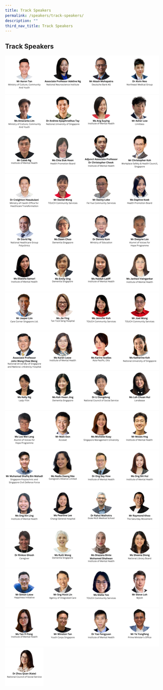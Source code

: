 ```yaml
---
title: Track Speakers
permalink: /speakers/track-speakers/
description: ""
third_nav_title: Track Speakers
---
```

##  Track Speakers

<div style="display: flex; flex-wrap: wrap;">
	<div style="flex-basis: 25%; max-width: 25%;">
    <a href="/speakers/track-speakers/aaron-tan"><img alt="track speaker" src="/images/TNSpeakersPhoto/tnaarontanv2.png"></a>
  </div>
    <div style="flex-basis: 25%; max-width: 25%;">
    <a href="/speakers/track-speakers/adeline-ng"><img alt="track speaker" src="/images/TNSpeakersPhoto/tnadelineng.png"></a>
  </div>
	<div style="flex-basis: 25%; max-width: 25%;">
    <a href="/speakers/track-speakers/akash-mohapatra"><img alt="track speaker" src="/images/TNSpeakersPhoto/tnakashmohapatra.png"></a>
  </div>
	<div style="flex-basis: 25%; max-width: 25%;">
    <a href="/speakers/track-speakers/alvin-neo"><img alt="track speaker" src="/images/TNSpeakersPhoto/tnalvinneo.png"></a>
  </div>
	 <div style="flex-basis: 25%; max-width: 25%;">
    <a href="/speakers/track-speakers/amaranta-lim"><img alt="track speaker" src="/images/TNSpeakersPhoto/tnamarantalim.png"></a>
  </div>
		<div style="flex-basis: 25%; max-width: 25%;">
			<a href="/speakers/track-speakers/andrew-tay">
    <img alt="plenary speakers 2" src="/images/TNSpeakersPhoto/tnandrewtay.png"></a>
  </div>
	<div style="flex-basis: 25%; max-width: 25%;">
			<a href="/speakers/track-speakers/ang-suying">
    <img alt="plenary speakers 2" src="/images/TNSpeakersPhoto/tnangsuying.png"></a>
  </div>
	<div style="flex-basis: 25%; max-width: 25%;">
    <a href="/speakers/track-speakers/asher-low"><img alt="track speakers" src="/images/TNSpeakersPhoto/tnasherlow.png"></a>
  </div>	
	<div style="flex-basis: 25%; max-width: 25%;">
    <a href="/speakers/track-speakers/caleb-ng"><img alt="track speakers" src="/images/TNSpeakersPhoto/tncalebngv2.png"></a>
  </div>
  <div style="flex-basis: 25%; max-width: 25%;">
    <a href="/speakers/track-speakers/chia-siok-hoon"><img alt="track speakers" src="/images/TNSpeakersPhoto/tnchiasiokhoon.png"></a>
  </div>
  <div style="flex-basis: 25%; max-width: 25%;">
    <a href="/speakers/track-speakers/christopher-cheok"><img alt="track speakers" src="/images/TNSpeakersPhoto/tnchristophercheok.png"></a>
  </div>
	<div style="flex-basis: 25%; max-width: 25%;">
    <a href="/speakers/track-speakers/christopher-koh"><img alt="track speakers" src="/images/TNSpeakersPhoto/tnchristopherkoh.png"></a>
  </div>
	<div style="flex-basis: 25%; max-width: 25%;">
    <a href="/speakers/track-speakers/creighton-heaukulani"><img alt="track speakers" src="/images/TNSpeakersPhoto/tncreightonheaukulaniv2.png"></a>
  </div>
	<div style="flex-basis: 25%; max-width: 25%;">
    <a href="/speakers/track-speakers/daniel-wong"><img alt="track speakers 15" src="/images/TNSpeakersPhoto/tndanielwong.png"></a>
  </div>
	<div style="flex-basis: 25%; max-width: 25%;">
    <a href="/speakers/track-speakers/danny-loke"><img alt="track speakers" src="/images/TNSpeakersPhoto/tndannyloke.png"></a>
  </div>
	<div style="flex-basis: 25%; max-width: 25%;">
    <a href="/speakers/track-speakers/daphne-koek-1"><img alt="track speaker" src="/images/TNSpeakersPhoto/tndaphnekoek.png"></a>
  </div>
	<div style="flex-basis: 25%; max-width: 25%;">
    <a href="/speakers/track-speakers/david-ng"><img alt="track speaker" src="/images/TNSpeakersPhoto/tndavidng.png"></a>
  </div>
	  <div style="flex-basis: 25%; max-width: 25%;">
    <a href="/speakers/track-speakers/dawn-choo"><img alt="track speakers" src="/images/TNSpeakersPhoto/tndawnchoo.png"></a>
  </div>
	<div style="flex-basis: 25%; max-width: 25%;">
    <a href="/speakers/track-speakers/dennis-kom"><img alt="track speaker" src="/images/TNSpeakersPhoto/tndenniskom.png"></a>
  </div>
	<div style="flex-basis: 25%; max-width: 25%;">
    <a href="/speakers/track-speakers/dwayne-loo"><img alt="track speakers" src="/images/TNSpeakersPhoto/tndwayneloov2.png"></a>
  </div>
	<div style="flex-basis: 25%; max-width: 25%;">
    <a href="/speakers/track-speakers/ellaisha-samari"><img alt="track speaker" src="/images/TNSpeakersPhoto/tnellaishasamari.png"></a>
  </div>
	<div style="flex-basis: 25%; max-width: 25%;">
    <a href="/speakers/track-speakers/emily-ong"><img alt="track speakers" src="/images/TNSpeakersPhoto/tnemilyong.png"></a>
  </div>
		<div style="flex-basis: 25%; max-width: 25%;">
    <a href="/speakers/track-speakers/haidah-latiff"><img alt="track speakers" src="/images/TNSpeakersPhoto/tnhaidahlatiff.png"></a>
  </div>
<div style="flex-basis: 25%; max-width: 25%;">
    <a href="/speakers/track-speakers/janhavi-vaingankar"><img alt="track speakers" src="/images/TNSpeakersPhoto/tnjanhavivaingankarv2.png"></a>
  </div>
	<div style="flex-basis: 25%; max-width: 25%;">
    <a href="/speakers/track-speakers/jasper-lim"><img alt="track speakers" src="/images/TNSpeakersPhoto/tnjasperlim.png"></a>
  </div>
	<div style="flex-basis: 25%; max-width: 25%;">
    <a href="/speakers/track-speakers/jie-ying"><img alt="track speakers" src="/images/TNSpeakersPhoto/tnjieying.png"></a>
  </div>
  <div style="flex-basis: 25%; max-width: 25%;">
    <a href="/speakers/track-speakers/jennifer-koh"><img alt="track speakers" src="/images/TNSpeakersPhoto/tnjenniferkoh.png"></a>
  </div>
	  <div style="flex-basis: 25%; max-width: 25%;">
    <a href="/speakers/track-speakers/joel-wong"><img alt="track speakers" src="/images/TNSpeakersPhoto/tnjoelwongv2.png"></a>
  </div>
	<div style="flex-basis: 25%; max-width: 25%;">
    <a href="/speakers/track-speakers/john-wong"><img alt="track speakers" src="/images/TNSpeakersPhoto/tnjohnwong.png"></a>
  </div>
		<div style="flex-basis: 25%; max-width: 25%;">
    <a href="/speakers/track-speakers/karen-leow"><img alt="track speakers" src="/images/TNSpeakersPhoto/tnkarenleow.png"></a>
  </div>
	<div style="flex-basis: 25%; max-width: 25%;">
    <a href="/speakers/track-speakers/karine-scelles"><img alt="track speakers" src="/images/TNSpeakersPhoto/tnkarinescelles.png"></a>
  </div>
		<div style="flex-basis: 25%; max-width: 25%;">
    <a href="/speakers/track-speakers/katherine-koh"><img alt="plenary speakers 2" src="/images/TNSpeakersPhoto/tnkatherinekoh.png"></a>
  </div>
  <div style="flex-basis: 25%; max-width: 25%;">
    <a href="/speakers/track-speakers/kelly-ng"><img alt="track speakers" src="/images/TNSpeakersPhoto/tnkellyng.png"></a>
  </div>
  <div style="flex-basis: 25%; max-width: 25%;">
    <a href="/speakers/track-speakers/koh-hwan-jing"><img alt="track speakers" src="/images/TNSpeakersPhoto/tnkohhwanjing.png"></a>
  </div>
	<div style="flex-basis: 25%; max-width: 25%;">
    <a href="/speakers/track-speakers/li-dongdong"><img alt="track speakers" src="/images/TNSpeakersPhoto/tnlidongdong.png"></a>
  </div>
	<div style="flex-basis: 25%; max-width: 25%;">
    <a href="/speakers/track-speakers/loh-chuan-hui"><img alt="track speakers" src="/images/TNSpeakersPhoto/tnlohchuanhui.png"></a>
  </div>
	<div style="flex-basis: 25%; max-width: 25%;">
    <a href="/speakers/track-speakers/loo-wei-leng"><img alt="track speakers" src="/images/TNSpeakersPhoto/tnlooweileng.png"></a>
  </div>
  <div style="flex-basis: 25%; max-width: 25%;">
    <a href="/speakers/track-speakers/matt-oon"><img alt="track speakers" src="/images/TNSpeakersPhoto/tnmattoon.png"></a>
  </div>
	<div style="flex-basis: 25%; max-width: 25%;">
    <a href="/speakers/track-speakers/michelle-koay"><img alt="track speakers" src="/images/TNSpeakersPhoto/tnmichellekoay.png"></a>
  </div>
	<div style="flex-basis: 25%; max-width: 25%;">
    <a href="/speakers/track-speakers/moses-hng"><img alt="track speakers" src="/images/TNSpeakersPhoto/tnmoseshng.png"></a>
  </div>
	<div style="flex-basis: 25%; max-width: 25%;">
    <a href="/speakers/track-speakers/shafiq-mahadi"><img alt="track speakers" src="/images/TNSpeakersPhoto/tnshafiqmahadiv2.png"></a>
  </div>
	<div style="flex-basis: 25%; max-width: 25%;">
    <a href="/speakers/track-speakers/nadia-daeng-ree"><img alt="track speakers" src="/images/TNSpeakersPhoto/tnnadiadaengree.png"></a>
  </div>
	<div style="flex-basis: 25%; max-width: 25%;">
    <a href="/speakers/track-speakers/ong-say-how"><img alt="track speakers" src="/images/TNSpeakersPhoto/tnongsayhow.png"></a>
  </div>
	<div style="flex-basis: 25%; max-width: 25%;">
    <a href="/speakers/track-speakers/ong-shi-hui"><img alt="track speakers" src="/images/TNSpeakersPhoto/tnongshihui.png"></a>
  </div>
	<div style="flex-basis: 25%; max-width: 25%;">
    <a href="/speakers/track-speakers/ong-xin-ling"><img alt="track speakers 12" src="/images/TNSpeakersPhoto/tnongxinlingv2.png"></a>
  </div>
	<div style="flex-basis: 25%; max-width: 25%;">
    <a href="/speakers/track-speakers/pearline-lee"><img alt="track speakers 13" src="/images/TNSpeakersPhoto/tnpearlinelee.png"></a>
  </div>
	<div style="flex-basis: 25%; max-width: 25%;">
    <a href="/speakers/track-speakers/rahul-malhotra"><img alt="track speakers 14" src="/images/TNSpeakersPhoto/tnrahulmalhotra.png"></a>
  </div>
		<div style="flex-basis: 25%; max-width: 25%;">
    <a href="/speakers/track-speakers/raymond-khoo"><img alt="track speakers 15" src="/images/TNSpeakersPhoto/tnraymondkhoo.png"></a>
  </div>
		<div style="flex-basis: 25%; max-width: 25%;">
    <a href="/speakers/track-speakers/rinkoo-ghosh"><img alt="track speakers 15" src="/images/TNSpeakersPhoto/tnrinkooghosh.png"></a>
  </div>
	<div style="flex-basis: 25%; max-width: 25%;">
    <a href="/speakers/track-speakers/ruth-wong"><img alt="track speakers" src="/images/TNSpeakersPhoto/tnruthwong.png"></a>
  </div>
		<div style="flex-basis: 25%; max-width: 25%;">
    <a href="/speakers/track-speakers/shazana-shahwan"><img alt="track speakers 15" src="/images/TNSpeakersPhoto/tnshazanashahwanv2.png"></a>
  </div>
	<div style="flex-basis: 25%; max-width: 25%;">
    <a href="/speakers/track-speakers/sheena-diong"><img alt="plenary speakers 2" src="/images/TNSpeakersPhoto/tnsheenadiong.png"></a>
  </div>
	<div style="flex-basis: 25%; max-width: 25%;">
    <a href="/speakers/track-speakers/simon-leow"><img alt="track speakers 15" src="/images/TNSpeakersPhoto/tnsimonleow.png"></a>
  </div>
	<div style="flex-basis: 25%; max-width: 25%;">
    <a href="/speakers/track-speakers/sng-hock-lin"><img alt="track speakers 15" src="/images/TNSpeakersPhoto/tnsnghocklin.png"></a>
  </div>
		<div style="flex-basis: 25%; max-width: 25%;">
    <a href="/speakers/track-speakers/stella-teo"><img alt="track speakers 15" src="/images/TNSpeakersPhoto/tnstellateo.png"></a>
  </div>
	<div style="flex-basis: 25%; max-width: 25%;">
    <a href="/speakers/track-speakers/steve-loh"><img alt="track speakers 15" src="/images/TNSpeakersPhoto/tnsteveloh.png"></a>
  </div>
	<div style="flex-basis: 25%; max-width: 25%;">
    <a href="/speakers/track-speakers/tan-yi-fong"><img alt="track speakers 15" src="/images/TNSpeakersPhoto/tntanyifong.png"></a>
  </div>
		<div style="flex-basis: 25%; max-width: 25%;">
    <a href="/speakers/track-speakers/winston-tan"><img alt="plenary speakers 2" src="/images/TNSpeakersPhoto/tnwinstontan.png"></a>
  </div>
		<div style="flex-basis: 25%; max-width: 25%;">
    <a href="/speakers/track-speakers/yao-fengyuan"><img alt="track speakers 15" src="/images/TNSpeakersPhoto/tnyaofengyuan.png"></a>
  </div>
	<div style="flex-basis: 25%; max-width: 25%;">
    <a href="/speakers/track-speakers/ye-yongfeng"><img alt="track speakers 15" src="/images/TNSpeakersPhoto/tnyeyongfeng.png"></a>
  </div>
	<div style="flex-basis: 25%; max-width: 25%;">
    <a href="/speakers/track-speakers/zhou-quan"><img alt="track speakers" src="/images/TNSpeakersPhoto/tnzhouquan.png"></a>
  </div>
</div>